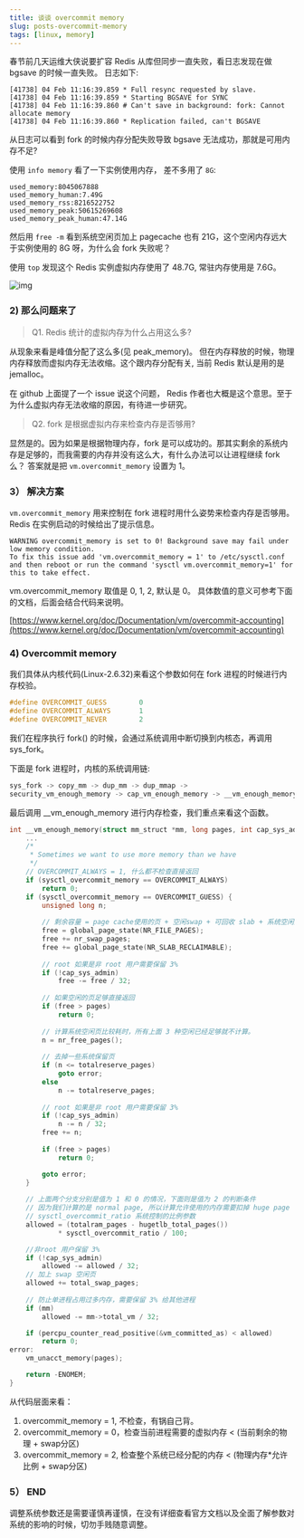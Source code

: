 ```yaml
---
title: 谈谈 overcommit memory
slug: posts-overcommit-memory
tags: [linux, memory]
---
```



春节前几天运维大侠说要扩容 Redis 从库但同步一直失败，看日志发现在做 bgsave 的时候一直失败。 日志如下:

```shell
[41738] 04 Feb 11:16:39.859 * Full resync requested by slave.
[41738] 04 Feb 11:16:39.859 * Starting BGSAVE for SYNC
[41738] 04 Feb 11:16:39.860 # Can't save in background: fork: Cannot allocate memory
[41738] 04 Feb 11:16:39.860 * Replication failed, can't BGSAVE
```

从日志可以看到 fork 的时候内存分配失败导致 bgsave 无法成功，那就是可用内存不足?

<!--truncate-->

使用 `info memory` 看了一下实例使用内存， 差不多用了 `8G`:

```shell
used_memory:8045067888
used_memory_human:7.49G
used_memory_rss:8216522752
used_memory_peak:50615269608
used_memory_peak_human:47.14G
```

然后用 `free -m` 看到系统空闲页加上 pagecache 也有 21G，这个空闲内存远大于实例使用的 8G 呀，为什么会 fork 失败呢？

使用 `top` 发现这个 Redis 实例虚拟内存使用了 48.7G, 常驻内存使用是 7.6G。

![img](https://cdn.jsdelivr.net/gh/git-hulk/git-hulk.github.io/images/overcommit-memory-top.jpeg)

### 2) 那么问题来了

> Q1. Redis 统计的虚拟内存为什么占用这么多?

从现象来看是峰值分配了这么多(见 peak_memory)。 但在内存释放的时候，物理内存释放而虚拟内存无法收缩。这个跟内存分配有关, 当前 Redis 默认是用的是 jemalloc。

在 github 上面提了一个 issue 说这个问题， Redis 作者也大概是这个意思。至于为什么虚拟内存无法收缩的原因，有待进一步研究。

> Q2. fork 是根据虚拟内存来检查内存是否够用? 

显然是的。因为如果是根据物理内存，fork 是可以成功的。那其实剩余的系统内存是足够的，而我需要的内存并没有这么大，有什么办法可以让进程继续 fork 么？ 答案就是把 `vm.overcommit_memory` 设置为 1。

### 3） 解决方案

`vm.overcommit_memory` 用来控制在 fork 进程时用什么姿势来检查内存是否够用。 Redis 在实例启动的时候给出了提示信息。

```shell
WARNING overcommit_memory is set to 0! Background save may fail under low memory condition. 
To fix this issue add 'vm.overcommit_memory = 1' to /etc/sysctl.conf 
and then reboot or run the command 'sysctl vm.overcommit_memory=1' for this to take effect.
```

vm.overcommit_memory 取值是 0, 1, 2, 默认是 0。 具体数值的意义可参考下面的文档，后面会结合代码来说明。

[https://www.kernel.org/doc/Documentation/vm/overcommit-accounting](https://www.kernel.org/doc/Documentation/vm/overcommit-accounting)

### 4) Overcommit memory

我们具体从内核代码(Linux-2.6.32)来看这个参数如何在 fork 进程的时候进行内存校验。

```c
#define OVERCOMMIT_GUESS        0
#define OVERCOMMIT_ALWAYS       1
#define OVERCOMMIT_NEVER        2
```


我们在程序执行 fork() 的时候，会通过系统调用中断切换到内核态，再调用 sys_fork。

下面是 fork 进程时，内核的系统调用链:

```c
sys_fork -> copy_mm -> dup_mm -> dup_mmap -> 
security_vm_enough_memory -> cap_vm_enough_memory -> __vm_enough_memory
```

最后调用 __vm_enough_memory 进行内存检查，我们重点来看这个函数。

```c
int __vm_enough_memory(struct mm_struct *mm, long pages, int cap_sys_admin) {
	...
	/*    
     * Sometimes we want to use more memory than we have
     */
    // OVERCOMMIT_ALWAYS = 1, 什么都不检查直接返回
    if (sysctl_overcommit_memory == OVERCOMMIT_ALWAYS)
        return 0;
    if (sysctl_overcommit_memory == OVERCOMMIT_GUESS) {
        unsigned long n;
        
        // 剩余容量 = page cache使用的页 + 空闲swap + 可回收 slab + 系统空闲页
        free = global_page_state(NR_FILE_PAGES);
        free += nr_swap_pages;
        free += global_page_state(NR_SLAB_RECLAIMABLE);
        
        // root 如果是非 root 用户需要保留 3%
        if (!cap_sys_admin)
            free -= free / 32;
            
        // 如果空闲的页足够直接返回
        if (free > pages)
            return 0;
            
        // 计算系统空闲页比较耗时，所有上面 3 种空闲已经足够就不计算。
        n = nr_free_pages();
       
        // 去掉一些系统保留页
        if (n <= totalreserve_pages)
            goto error;
        else
            n -= totalreserve_pages;
        
        // root 如果是非 root 用户需要保留 3%
        if (!cap_sys_admin)
            n -= n / 32;
        free += n;
       
        if (free > pages)
            return 0;

        goto error;
    }
    
    // 上面两个分支分别是值为 1 和 0 的情况，下面则是值为 2 的判断条件
    // 因为我们计算的是 normal page, 所以计算允许使用的内存需要扣掉 huge page
    // sysctl_overcommit_ratio 系统控制的比例参数
    allowed = (totalram_pages - hugetlb_total_pages())
            * sysctl_overcommit_ratio / 100;

    //非root 用户保留 3%
    if (!cap_sys_admin)
        allowed -= allowed / 32;
    // 加上 swap 空闲页
    allowed += total_swap_pages;
    
    // 防止单进程占用过多内存，需要保留 3% 给其他进程
    if (mm)
        allowed -= mm->total_vm / 32;

    if (percpu_counter_read_positive(&vm_committed_as) < allowed)
        return 0;
error:
    vm_unacct_memory(pages);

    return -ENOMEM;
}
```

从代码层面来看：

1. overcommit_memory = 1, 不检查，有锅自己背。
2. overcommit_memory = 0，检查当前进程需要的虚拟内存 < (当前剩余的物理 + swap分区)
3. overcommit_memory = 2, 检查整个系统已经分配的内存 < (物理内存*允许比例 + swap分区)


### 5） END

调整系统参数还是需要谨慎再谨慎，在没有详细查看官方文档以及全面了解参数对系统的影响的时候，切勿手贱随意调整。
